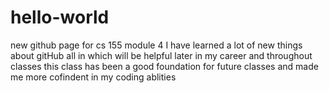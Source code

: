 # hello-world
new github page for cs 155 module 4 
I have learned a lot of new things about gitHub all in which will be helpful later in my career and throughout classes
this class has been a good foundation for future classes and made me more cofindent in my coding ablities

